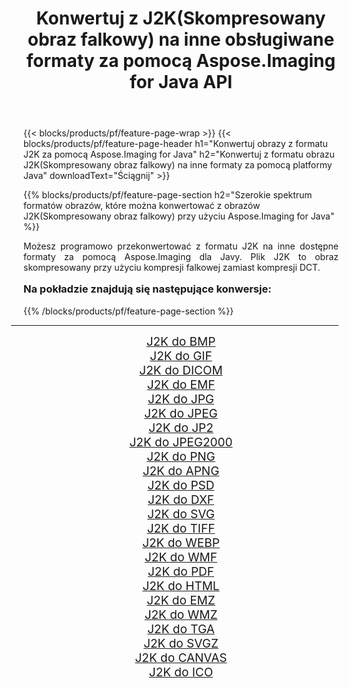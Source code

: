 ﻿---
title: Konwertuj z J2K(Skompresowany obraz falkowy) na inne obsługiwane formaty za pomocą Aspose.Imaging for Java API 
weight: 3920
url: /pl/java/conversion/from/j2k/ 
lang: pl
langdirlevel: 2
locales: zh-hans,ja,it,ru,de,es,fr,nl,id,lt,pl,pt,vi,tr,ko,zh-hant,ar,hi,th,sv,cs,uk,he
description: Aspose.Imaging może łatwo konwertować z formatu J2K(Skompresowany obraz falkowy) na inne formaty przy użyciu platformy Java
---

{{< blocks/products/pf/feature-page-wrap >}}
{{< blocks/products/pf/feature-page-header h1="Konwertuj obrazy z formatu J2K za pomocą Aspose.Imaging for Java" h2="Konwertuj z formatu obrazu J2K(Skompresowany obraz falkowy) na inne formaty za pomocą platformy Java" downloadText="Ściągnij" >}}


{{% blocks/products/pf/feature-page-section  h2="Szerokie spektrum formatów obrazów, które można konwertować z obrazów J2K(Skompresowany obraz falkowy) przy użyciu Aspose.Imaging for Java" %}}
<p align=justify>Możesz programowo przekonwertować z formatu J2K na inne dostępne formaty za pomocą
Aspose.Imaging dla Javy. Plik J2K to obraz skompresowany przy użyciu kompresji falkowej zamiast kompresji DCT.</p>
<h3 style="margin-top:16px;">
Na pokładzie znajdują się następujące konwersje:
</h3>
{{% /blocks/products/pf/feature-page-section %}}
<div class="container-fluid productfamilypage bg-gray">
    <div class="convertypes bg-gray agp-content section">
        <div class="container">
		<hr style="margin-left:-20px;"/>
		<div class="row other-converters" style="gap: 10px;font-size: 19px;text-align:center;">
		    <div class='col-md-3 other-converter remove-lp remove-rp'><a href="/imaging/pl/java/conversion/j2k-to-bmp/" style="padding:15px;">J2K do BMP</a></div><div class='col-md-3 other-converter remove-lp remove-rp'><a href="/imaging/pl/java/conversion/j2k-to-gif/" style="padding:15px;">J2K do GIF</a></div><div class='col-md-3 other-converter remove-lp remove-rp'><a href="/imaging/pl/java/conversion/j2k-to-dicom/" style="padding:15px;">J2K do DICOM</a></div><div class='col-md-3 other-converter remove-lp remove-rp'><a href="/imaging/pl/java/conversion/j2k-to-emf/" style="padding:15px;">J2K do EMF</a></div><div class='col-md-3 other-converter remove-lp remove-rp'><a href="/imaging/pl/java/conversion/j2k-to-jpg/" style="padding:15px;">J2K do JPG</a></div><div class='col-md-3 other-converter remove-lp remove-rp'><a href="/imaging/pl/java/conversion/j2k-to-jpeg/" style="padding:15px;">J2K do JPEG</a></div><div class='col-md-3 other-converter remove-lp remove-rp'><a href="/imaging/pl/java/conversion/j2k-to-jp2/" style="padding:15px;">J2K do JP2</a></div><div class='col-md-3 other-converter remove-lp remove-rp'><a href="/imaging/pl/java/conversion/j2k-to-jpeg2000/" style="padding:15px;">J2K do JPEG2000</a></div><div class='col-md-3 other-converter remove-lp remove-rp'><a href="/imaging/pl/java/conversion/j2k-to-png/" style="padding:15px;">J2K do PNG</a></div><div class='col-md-3 other-converter remove-lp remove-rp'><a href="/imaging/pl/java/conversion/j2k-to-apng/" style="padding:15px;">J2K do APNG</a></div><div class='col-md-3 other-converter remove-lp remove-rp'><a href="/imaging/pl/java/conversion/j2k-to-psd/" style="padding:15px;">J2K do PSD</a></div><div class='col-md-3 other-converter remove-lp remove-rp'><a href="/imaging/pl/java/conversion/j2k-to-dxf/" style="padding:15px;">J2K do DXF</a></div><div class='col-md-3 other-converter remove-lp remove-rp'><a href="/imaging/pl/java/conversion/j2k-to-svg/" style="padding:15px;">J2K do SVG</a></div><div class='col-md-3 other-converter remove-lp remove-rp'><a href="/imaging/pl/java/conversion/j2k-to-tiff/" style="padding:15px;">J2K do TIFF</a></div><div class='col-md-3 other-converter remove-lp remove-rp'><a href="/imaging/pl/java/conversion/j2k-to-webp/" style="padding:15px;">J2K do WEBP</a></div><div class='col-md-3 other-converter remove-lp remove-rp'><a href="/imaging/pl/java/conversion/j2k-to-wmf/" style="padding:15px;">J2K do WMF</a></div><div class='col-md-3 other-converter remove-lp remove-rp'><a href="/imaging/pl/java/conversion/j2k-to-pdf/" style="padding:15px;">J2K do PDF</a></div><div class='col-md-3 other-converter remove-lp remove-rp'><a href="/imaging/pl/java/conversion/j2k-to-html/" style="padding:15px;">J2K do HTML</a></div><div class='col-md-3 other-converter remove-lp remove-rp'><a href="/imaging/pl/java/conversion/j2k-to-emz/" style="padding:15px;">J2K do EMZ</a></div><div class='col-md-3 other-converter remove-lp remove-rp'><a href="/imaging/pl/java/conversion/j2k-to-wmz/" style="padding:15px;">J2K do WMZ</a></div><div class='col-md-3 other-converter remove-lp remove-rp'><a href="/imaging/pl/java/conversion/j2k-to-tga/" style="padding:15px;">J2K do TGA</a></div><div class='col-md-3 other-converter remove-lp remove-rp'><a href="/imaging/pl/java/conversion/j2k-to-svgz/" style="padding:15px;">J2K do SVGZ</a></div><div class='col-md-3 other-converter remove-lp remove-rp'><a href="/imaging/pl/java/conversion/j2k-to-canvas/" style="padding:15px;">J2K do CANVAS</a></div><div class='col-md-3 other-converter remove-lp remove-rp'><a href="/imaging/pl/java/conversion/j2k-to-ico/" style="padding:15px;">J2K do ICO</a></div>
                </div>
        </div>
    </div>
</div>
<br/>

